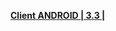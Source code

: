 **[Client ANDROID | 3.3 |  ](https://bh3rd-app.oss-cn-shanghai.aliyuncs.com/public/Android/20190711-153603-gf_android_ota-R3_3-Refactoring_of_Angel_guofu.apk)**
